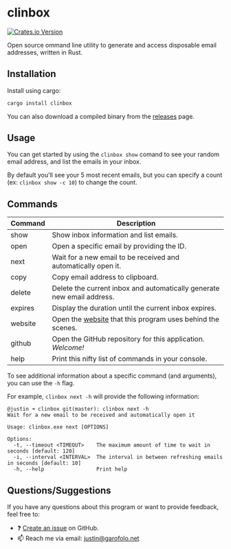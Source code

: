 # clinbox

[![Crates.io Version](https://img.shields.io/crates/v/clinbox?style=for-the-badge&color=%23FF0060)](https://crates.io/crates/clinbox)

Open source ommand line utility to generate and access disposable email addresses, written in Rust.

## Installation

Install using cargo:

```bash
cargo install clinbox
```

You can also download a compiled binary from the [releases](https://github.com/ooojustin/clinbox/releases) page.

## Usage

You can get started by using the `clinbox show` comand to see your random email address, and list the emails in your inbox.

By default you'll see your 5 most recent emails, but you can specify a count (ex: `clinbox show -c 10`) to change the count.

## Commands

| Command | Description                                                                                   |
| ------- | --------------------------------------------------------------------------------------------- |
| show    | Show inbox information and list emails.                                                       |
| open    | Open a specific email by providing the ID.                                                    |
| next    | Wait for a new email to be received and automatically open it.                                |
| copy    | Copy email address to clipboard.                                                              |
| delete  | Delete the current inbox and automatically generate new email address.                        |
| expires | Display the duration until the current inbox expires.                                         |
| website | Open the [website](https://www.disposablemail.com/) that this program uses behind the scenes. |
| github  | Open the GitHub repository for this application. _Welcome!_                                   |
| help    | Print this nifty list of commands in your console.                                            |

To see additional information about a specific command (and arguments), you can use the `-h` flag.

For example, `clinbox next -h` will provide the following information:

```
@justin ➜ clinbox git(master): clinbox next -h
Wait for a new email to be received and automatically open it

Usage: clinbox.exe next [OPTIONS]

Options:
  -t, --timeout <TIMEOUT>    The maximum amount of time to wait in seconds [default: 120]
  -i, --interval <INTERVAL>  The interval in between refreshing emails in seconds [default: 10]
  -h, --help                 Print help
```

## Questions/Suggestions

If you have any questions about this program or want to provide feedback, feel free to:

- ❓ [Create an issue](https://github.com/ooojustin/clinbox/issues) on GitHub.
- 📫 Reach me via email: [justin@garofolo.net](mailto:justin@garofolo.net)
